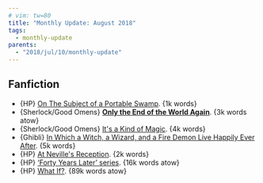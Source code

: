 ```yaml
---
# vim: tw=80
title: "Monthly Update: August 2018"
tags:
  - monthly-update
parents:
  - "2018/jul/10/monthly-update"
---
```


## Fanfiction

 - {HP} [On The Subject of a Portable Swamp](https://archiveofourown.org/works/5972719). {1k words}
 - {Sherlock/Good Omens} **[Only the End of the World Again](https://archiveofourown.org/works/13282719)**. {3k words atow}
 - {Sherlock/Good Omens} [It's a Kind of Magic](https://archiveofourown.org/works/936075). {4k words}
 - {Ghibli} [In Which a Witch, a Wizard, and a Fire Demon Live Happily Ever After](https://archiveofourown.org/works/10923192). {5k words}
 - {HP} [At Neville's Reception](https://archiveofourown.org/works/4781615). {2k words}
 - {HP} [‘Forty Years Later’ series](https://archiveofourown.org/series/274995). {16k words atow}
 - {HP} [What If?](https://archiveofourown.org/works/13799313). {89k words atow}
